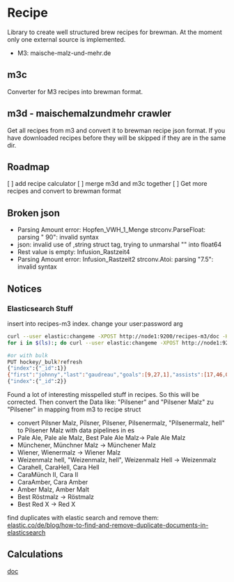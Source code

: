 # Recipe

Library to create well structured brew recipes for brewman.
At the moment only one external source is implemented.

- M3: maische-malz-und-mehr.de

## m3c

Converter for M3 recipes into brewman format.

## m3d - maischemalzundmehr crawler

Get all recipes from m3 and convert it to brewman recipe json format. If you have downloaded recipes before they will be skipped if they are in the same dir.

## Roadmap

[ ] add recipe calculator
[ ] merge m3d and m3c together
[ ] Get more recipes and convert to brewman format

## Broken json

- Parsing Amount error: Hopfen_VWH_1_Menge strconv.ParseFloat: parsing " 90": invalid syntax
- json: invalid use of ,string struct tag, trying to unmarshal "" into float64
- Rest value is empty: Infusion_Rastzeit4
- Parsing Amount error: Infusion_Rastzeit2 strconv.Atoi: parsing "7.5": invalid syntax

## Notices

### Elasticsearch Stuff

insert into recipes-m3 index. change your user:password arg

```bash
curl --user elastic:changeme -XPOST http://node1:9200/recipes-m3/doc -H "Content-Type: application/json" -d @400_Meraner_Weizen.json
for i in $(ls):; do curl --user elastic:changeme -XPOST http://node1:9200/recipes-m3/doc -H "Content-Type: application/json" -d @$i; done

#or with bulk
PUT hockey/_bulk?refresh
{"index":{"_id":1}}
{"first":"johnny","last":"gaudreau","goals":[9,27,1],"assists":[17,46,0],"gp":[26,82,1],"born":"1993/08/13"}
{"index":{"_id":2}}
```

Found a lot of interesting misspelled stuff in recipes. So this will be corrected.
Then convert the Data like: "Pilsener" and "Pilsener Malz" zu "Pilsener" in mapping from m3 to recipe struct

- convert Pilsner Malz, Pilsner, Pilsener, Pilsenermalz, "Pilsenermalz, hell" to Pilsener Malz with data pipelines in es
- Pale Ale, Pale ale Malz, Best Pale Ale Malz-> Pale Ale Malz
- Münchener, Münchner Malz -> Münchener Malz
- Wiener, Wienermalz -> Wiener Malz
- Weizenmalz hell, "Weizenmalz, hell", Weizenmalz Hell -> Weizenmalz
- Carahell, CaraHell, Cara Hell
- CaraMünch II, Cara II
- CaraAmber, Cara Amber
- Amber Malz, Amber Malt
- Best Röstmalz -> Röstmalz
- Best Red X -> Red X

find duplicates with elastic search and remove them: [elastic.co/de/blog/how-to-find-and-remove-duplicate-documents-in-elasticsearch](remove-duplicates-es)

## Calculations

[doc](http://www.mathe-fuer-hobbybrauer.de/bierrezepte/)

